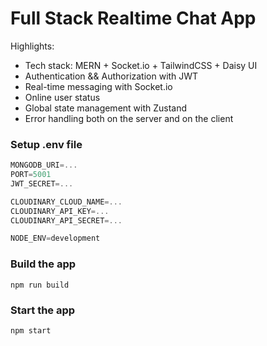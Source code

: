 # Full Stack Realtime Chat App 

Highlights:
- Tech stack: MERN + Socket.io + TailwindCSS + Daisy UI
- Authentication && Authorization with JWT
-  Real-time messaging with Socket.io
- Online user status
- Global state management with Zustand
- Error handling both on the server and on the client



### Setup .env file

```js
MONGODB_URI=...
PORT=5001
JWT_SECRET=...

CLOUDINARY_CLOUD_NAME=...
CLOUDINARY_API_KEY=...
CLOUDINARY_API_SECRET=...

NODE_ENV=development
```

### Build the app

```shell
npm run build
```

### Start the app

```shell
npm start
```

